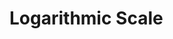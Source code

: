# Logarithmic Scale

<div data-sample-holder></div>

<script setup>
import {onMounted} from 'vue';
import {setupSample} from '../../scripts/setup-sample.js';
import code from "./log.js?raw";

onMounted(() => setupSample(code));
</script>
